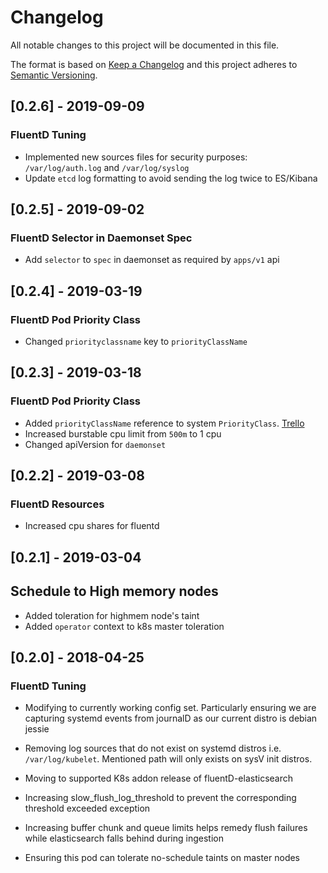 # Changelog
All notable changes to this project will be documented in this file.

The format is based on [Keep a Changelog](http://keepachangelog.com/en/1.0.0/)
and this project adheres to [Semantic Versioning](http://semver.org/spec/v2.0.0.html).

## [0.2.6] - 2019-09-09
### FluentD Tuning
- Implemented new sources files for security purposes: `/var/log/auth.log` and `/var/log/syslog`
- Update `etcd` log formatting to avoid sending the log twice to ES/Kibana

## [0.2.5] - 2019-09-02
### FluentD Selector in Daemonset Spec
- Add `selector` to `spec` in daemonset as required by `apps/v1` api

## [0.2.4] - 2019-03-19
### FluentD Pod Priority Class
- Changed `priorityclassname` key to `priorityClassName`

## [0.2.3] - 2019-03-18
### FluentD Pod Priority Class
- Added `priorityClassName` reference to system `PriorityClass`. [Trello](https://trello.com/c/Ay2ryNvC)
- Increased burstable cpu limit from `500m` to 1 cpu
- Changed apiVersion for `daemonset`

## [0.2.2] - 2019-03-08
### FluentD Resources
- Increased cpu shares for fluentd

## [0.2.1] - 2019-03-04
## Schedule to High memory nodes
- Added toleration for highmem node's taint
- Added `operator` context to k8s master toleration

## [0.2.0] - 2018-04-25
### FluentD Tuning
- Modifying to currently working config set.
  Particularly ensuring we are capturing systemd events from journalD as our current distro is
  debian jessie

- Removing log sources that do not exist on systemd distros i.e.
  `/var/log/kubelet`.  Mentioned path will only exists on sysV init
  distros.

- Moving to supported K8s addon release of fluentD-elasticsearch

- Increasing slow_flush_log_threshold to prevent the corresponding
  threshold exceeded exception

- Increasing buffer chunk and queue limits helps remedy flush failures while
  elasticsearch falls behind during ingestion

- Ensuring this pod can tolerate no-schedule taints on master nodes
